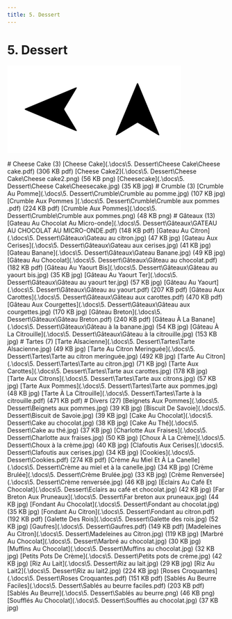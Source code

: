 ```yaml
---
title: 5. Dessert
---  
```

# 5. Dessert  
<p align="justify"><a href="4. Végétarien.html"><img src=".\assets\left.svg" title="Page précedente" style="height: 5vh" /></a><a href="."><img src=".\assets\up.svg" title="Page parente" style="height: 5vh" /></a></p>  
# Cheese Cake (3)  
[Cheese Cake](.\docs\5. Dessert\Cheese Cake\Cheese cake.pdf) (306 KB pdf)  
[Cheese Cake2](.\docs\5. Dessert\Cheese Cake\Cheese cake2.png) (56 KB png)  
[Cheesecake](.\docs\5. Dessert\Cheese Cake\Cheesecake.jpg) (35 KB jpg)  
# Crumble (3)  
[Crumble Au Pomme](.\docs\5. Dessert\Crumble\Crumble au pomme.jpg) (107 KB jpg)  
[Crumble Aux Pommes ](.\docs\5. Dessert\Crumble\Crumble aux pommes .pdf) (224 KB pdf)  
[Crumble Aux Pommes](.\docs\5. Dessert\Crumble\Crumble aux pommes.png) (48 KB png)  
# Gâteaux (13)  
[Gateau Au Chocolat Au Micro-onde](.\docs\5. Dessert\Gâteaux\GATEAU AU CHOCOLAT AU MICRO-ONDE.pdf) (148 KB pdf)  
[Gateau Au Citron](.\docs\5. Dessert\Gâteaux\Gateau au citron.jpg) (47 KB jpg)  
[Gateau Aux Cerises](.\docs\5. Dessert\Gâteaux\Gateau aux cerises.jpg) (41 KB jpg)  
[Gateau Banane](.\docs\5. Dessert\Gâteaux\Gateau Banane.jpg) (49 KB jpg)  
[Gâteau Au Chocolat](.\docs\5. Dessert\Gâteaux\Gâteau au chocolat.pdf) (182 KB pdf)  
[Gâteau Au Yaourt Bis](.\docs\5. Dessert\Gâteaux\Gâteau au yaourt bis.jpg) (35 KB jpg)  
[Gâteau Au Yaourt Ter](.\docs\5. Dessert\Gâteaux\Gâteau au yaourt ter.jpg) (57 KB jpg)  
[Gâteau Au Yaourt](.\docs\5. Dessert\Gâteaux\Gâteau au yaourt.pdf) (207 KB pdf)  
[Gâteau Aux Carottes](.\docs\5. Dessert\Gâteaux\Gâteau aux carottes.pdf) (470 KB pdf)  
[Gâteau Aux Courgettes](.\docs\5. Dessert\Gâteaux\Gâteau aux courgettes.jpg) (170 KB jpg)  
[Gâteau Breton](.\docs\5. Dessert\Gâteaux\Gâteau Breton.pdf) (240 KB pdf)  
[Gâteau À La Banane](.\docs\5. Dessert\Gâteaux\Gâteau à la banane.jpg) (54 KB jpg)  
[Gâteau À La Citrouille](.\docs\5. Dessert\Gâteaux\Gâteau à la citrouille.jpg) (153 KB jpg)  
# Tartes (7)  
[Tarte Alsacienne](.\docs\5. Dessert\Tartes\Tarte Alsacienne.jpg) (49 KB jpg)  
[Tarte Au Citron Meringuée](.\docs\5. Dessert\Tartes\Tarte au citron meringuée.jpg) (492 KB jpg)  
[Tarte Au Citron](.\docs\5. Dessert\Tartes\Tarte au citron.jpg) (71 KB jpg)  
[Tarte Aux Carottes](.\docs\5. Dessert\Tartes\Tarte aux carottes.jpg) (178 KB jpg)  
[Tarte Aux Citrons](.\docs\5. Dessert\Tartes\Tarte aux citrons.jpg) (57 KB jpg)  
[Tarte Aux Pommes](.\docs\5. Dessert\Tartes\Tarte aux pommes.jpg) (48 KB jpg)  
[Tarte À La Citrouille](.\docs\5. Dessert\Tartes\Tarte à la citrouille.pdf) (471 KB pdf)  
# Divers (27)  
[Beignets Aux Pommes](.\docs\5. Dessert\Beignets aux pommes.jpg) (39 KB jpg)  
[Biscuit De Savoie](.\docs\5. Dessert\Biscuit de Savoie.jpg) (39 KB jpg)  
[Cake Au Chocolat](.\docs\5. Dessert\Cake au chocolat.jpg) (38 KB jpg)  
[Cake Au Thé](.\docs\5. Dessert\Cake au thé.jpg) (37 KB jpg)  
[Charlotte Aux Fraises](.\docs\5. Dessert\Charlotte aux fraises.jpg) (50 KB jpg)  
[Choux À La Crème](.\docs\5. Dessert\Choux à la crème.jpg) (40 KB jpg)  
[Clafoutis Aux Cerises](.\docs\5. Dessert\Clafoutis aux cerises.jpg) (34 KB jpg)  
[Cookies](.\docs\5. Dessert\Cookies.pdf) (274 KB pdf)  
[Crème Au Miel Et À La Canelle](.\docs\5. Dessert\Crème au miel et à la canelle.jpg) (34 KB jpg)  
[Crème Brulée](.\docs\5. Dessert\Crème Brulée.jpg) (33 KB jpg)  
[Crème Renversée](.\docs\5. Dessert\Crème renversée.jpg) (46 KB jpg)  
[Eclairs Au Café Et Chocolat](.\docs\5. Dessert\Eclairs au café et chocolat.jpg) (42 KB jpg)  
[Far Breton Aux Pruneaux](.\docs\5. Dessert\Far breton aux pruneaux.jpg) (44 KB jpg)  
[Fondant Au Chocolat](.\docs\5. Dessert\Fondant au chocolat.jpg) (35 KB jpg)  
[Fondant Au Citron](.\docs\5. Dessert\Fondant au citron.pdf) (192 KB pdf)  
[Galette Des Rois](.\docs\5. Dessert\Galette des rois.jpg) (52 KB jpg)  
[Gaufres](.\docs\5. Dessert\Gaufres.pdf) (149 KB pdf)  
[Madeleines Au Citron](.\docs\5. Dessert\Madeleines au Citron.jpg) (119 KB jpg)  
[Marbré Au Chocolat](.\docs\5. Dessert\Marbré au chocolat.jpg) (30 KB jpg)  
[Muffins Au Chocolat](.\docs\5. Dessert\Muffins au chocolat.jpg) (32 KB jpg)  
[Petits Pots De Crème](.\docs\5. Dessert\Petits pots de crème.jpg) (42 KB jpg)  
[Riz Au Lait](.\docs\5. Dessert\Riz au lait.jpg) (29 KB jpg)  
[Riz Au Lait2](.\docs\5. Dessert\Riz au lait2.jpg) (224 KB jpg)  
[Roses Croquantes](.\docs\5. Dessert\Roses Croquantes.pdf) (151 KB pdf)  
[Sablés Au Beurre Faciles](.\docs\5. Dessert\Sablés au beurre faciles.pdf) (203 KB pdf)  
[Sablés Au Beurre](.\docs\5. Dessert\Sablés au beurre.png) (46 KB png)  
[Soufflés Au Chocolat](.\docs\5. Dessert\Soufflés au chocolat.jpg) (37 KB jpg)  
